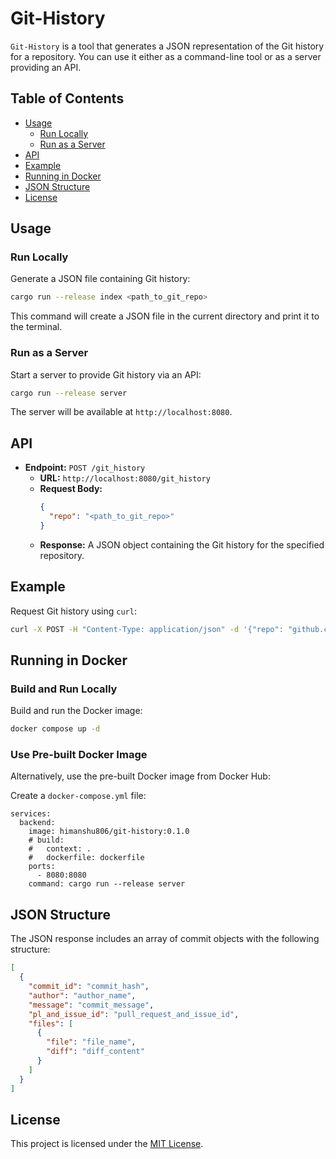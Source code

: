 # Git-History

`Git-History` is a tool that generates a JSON representation of the Git history for a repository. You can use it either as a command-line tool or as a server providing an API.

## Table of Contents

- [Usage](#usage)
  - [Run Locally](#run-locally)
  - [Run as a Server](#run-as-a-server)
- [API](#api)
- [Example](#example)
- [Running in Docker](#running-in-docker)
- [JSON Structure](#json-structure)
- [License](#license)

## Usage

### Run Locally

Generate a JSON file containing Git history:

```bash
cargo run --release index <path_to_git_repo>
```
This command will create a JSON file in the current directory and print it to the terminal.

### Run as a Server

Start a server to provide Git history via an API:

```bash
cargo run --release server
```
The server will be available at `http://localhost:8080`.

## API

- **Endpoint:** `POST /git_history`
  - **URL:** `http://localhost:8080/git_history`
  - **Request Body:**
    ```json
    {
      "repo": "<path_to_git_repo>"
    }
    ```
  - **Response:** A JSON object containing the Git history for the specified repository.

## Example

Request Git history using `curl`:

```bash
curl -X POST -H "Content-Type: application/json" -d '{"repo": "github.com/himanshu-at/git-history"}' http://localhost:8080/git_history
```

## Running in Docker

### Build and Run Locally

Build and run the Docker image:

```bash
docker compose up -d
```

### Use Pre-built Docker Image

Alternatively, use the pre-built Docker image from Docker Hub:

Create a `docker-compose.yml` file:

```dockercompose
services:
  backend:
    image: himanshu806/git-history:0.1.0
    # build:
    #   context: .
    #   dockerfile: dockerfile
    ports:
      - 8080:8080
    command: cargo run --release server
```

## JSON Structure

The JSON response includes an array of commit objects with the following structure:

```json
[
  {
    "commit_id": "commit_hash",
    "author": "author_name",
    "message": "commit_message",
    "pl_and_issue_id": "pull_request_and_issue_id",
    "files": [
      {
        "file": "file_name",
        "diff": "diff_content"
      }
    ]
  }
]
```

## License

This project is licensed under the [MIT License](https://opensource.org/licenses/MIT).
